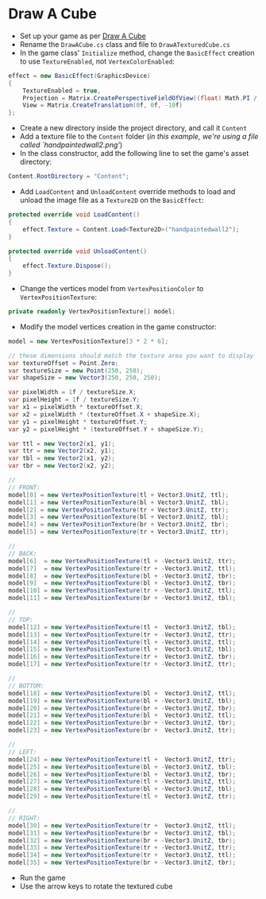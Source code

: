 ﻿Draw A Cube
===========

- Set up your game as per [Draw A Cube](https://github.com/danielcrenna/FNA.Examples/blob/main/DrawACube/README.md)
- Rename the `DrawACube.cs` class and file to `DrawATexturedCube.cs`
- In the game class' `Initialize` method, change the `BasicEffect` creation to use `TextureEnabled`, not `VertexColorEnabled`:

```csharp
effect = new BasicEffect(GraphicsDevice)
{
    TextureEnabled = true,
    Projection = Matrix.CreatePerspectiveFieldOfView((float) Math.PI / 4.0f, aspectRatio, 1f, 10000f),
    View = Matrix.CreateTranslation(0f, 0f, -10f)
};
```

- Create a new directory inside the project directory, and call it `Content`
- Add a texture file to the `Content` folder (_in this example, we're using a file called `handpaintedwall2.png'_)
- In the class constructor, add the following line to set the game's asset directory:

```csharp
Content.RootDirectory = "Content";
```

- Add `LoadContent` and `UnloadContent` override methods to load and unload the image file as a `Texture2D` on the `BasicEffect`:

```csharp
protected override void LoadContent()
{
    effect.Texture = Content.Load<Texture2D>("handpaintedwall2");
}

protected override void UnloadContent()
{
    effect.Texture.Dispose();
}
```

- Change the vertices model from `VertexPositionColor` to `VertexPositionTexture`:

```csharp
private readonly VertexPositionTexture[] model;
```

- Modify the model vertices creation in the game constructor:

```csharp
model = new VertexPositionTexture[3 * 2 * 6];

// these dimensions should match the texture area you want to display
var textureOffset = Point.Zero;
var textureSize = new Point(250, 250);
var shapeSize = new Vector3(250, 250, 250);

var pixelWidth = 1f / textureSize.X;
var pixelHeight = 1f / textureSize.Y;
var x1 = pixelWidth * textureOffset.X;
var x2 = pixelWidth * (textureOffset.X + shapeSize.X);
var y1 = pixelHeight * textureOffset.Y;
var y2 = pixelHeight * (textureOffset.Y + shapeSize.Y);

var ttl = new Vector2(x1, y1);
var ttr = new Vector2(x2, y1);
var tbl = new Vector2(x1, y2);
var tbr = new Vector2(x2, y2);

//
// FRONT:
model[0] = new VertexPositionTexture(tl + Vector3.UnitZ, ttl);
model[1] = new VertexPositionTexture(bl + Vector3.UnitZ, tbl);
model[2] = new VertexPositionTexture(tr + Vector3.UnitZ, ttr);
model[3] = new VertexPositionTexture(bl + Vector3.UnitZ, tbl);
model[4] = new VertexPositionTexture(br + Vector3.UnitZ, tbr);
model[5] = new VertexPositionTexture(tr + Vector3.UnitZ, ttr);

//
// BACK:
model[6]  = new VertexPositionTexture(tl + -Vector3.UnitZ, ttr);
model[7]  = new VertexPositionTexture(tr + -Vector3.UnitZ, ttl);
model[8]  = new VertexPositionTexture(bl + -Vector3.UnitZ, tbr);
model[9]  = new VertexPositionTexture(bl + -Vector3.UnitZ, tbr);
model[10] = new VertexPositionTexture(tr + -Vector3.UnitZ, ttl);
model[11] = new VertexPositionTexture(br + -Vector3.UnitZ, tbl);

//
// TOP:
model[12] = new VertexPositionTexture(tl +  Vector3.UnitZ, tbl);
model[13] = new VertexPositionTexture(tr + -Vector3.UnitZ, ttr);
model[14] = new VertexPositionTexture(tl + -Vector3.UnitZ, ttl);
model[15] = new VertexPositionTexture(tl +  Vector3.UnitZ, tbl);
model[16] = new VertexPositionTexture(tr +  Vector3.UnitZ, tbr);
model[17] = new VertexPositionTexture(tr + -Vector3.UnitZ, ttr);

//
// BOTTOM:
model[18] = new VertexPositionTexture(bl +  Vector3.UnitZ, ttl);
model[19] = new VertexPositionTexture(bl + -Vector3.UnitZ, tbl);
model[20] = new VertexPositionTexture(br + -Vector3.UnitZ, tbr);
model[21] = new VertexPositionTexture(bl +  Vector3.UnitZ, ttl);
model[22] = new VertexPositionTexture(br + -Vector3.UnitZ, tbr);
model[23] = new VertexPositionTexture(br +  Vector3.UnitZ, ttr);

//
// LEFT:
model[24] = new VertexPositionTexture(tl +  Vector3.UnitZ, ttr);
model[25] = new VertexPositionTexture(bl + -Vector3.UnitZ, tbl);
model[26] = new VertexPositionTexture(bl +  Vector3.UnitZ, tbr);
model[27] = new VertexPositionTexture(tl + -Vector3.UnitZ, ttl);
model[28] = new VertexPositionTexture(bl + -Vector3.UnitZ, tbl);
model[29] = new VertexPositionTexture(tl +  Vector3.UnitZ, ttr);

//
// RIGHT:
model[30] = new VertexPositionTexture(tr +  Vector3.UnitZ, ttl);
model[31] = new VertexPositionTexture(br +  Vector3.UnitZ, tbl);
model[32] = new VertexPositionTexture(br + -Vector3.UnitZ, tbr);
model[33] = new VertexPositionTexture(tr + -Vector3.UnitZ, ttr);
model[34] = new VertexPositionTexture(tr +  Vector3.UnitZ, ttl);
model[35] = new VertexPositionTexture(br + -Vector3.UnitZ, tbr);
```
- Run the game
- Use the arrow keys to rotate the textured cube
